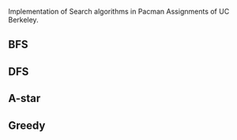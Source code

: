Implementation of Search algorithms in Pacman Assignments of UC Berkeley.
## BFS
## DFS
## A-star
## Greedy